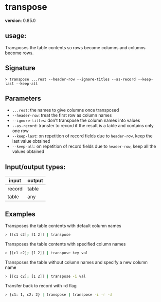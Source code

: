 # transpose

**version**: 0.85.0

## **usage**:

Transposes the table contents so rows become columns and columns become rows.

## Signature

`> transpose ...rest --header-row --ignore-titles --as-record --keep-last --keep-all`

## Parameters

- `...rest`: the names to give columns once transposed
- `--header-row`: treat the first row as column names
- `--ignore-titles`: don't transpose the column names into values
- `--as-record`: transfer to record if the result is a table and contains only one row
- `--keep-last`: on repetition of record fields due to `header-row`, keep the last value obtained
- `--keep-all`: on repetition of record fields due to `header-row`, keep all the values obtained

## Input/output types:

| input  | output |
| ------ | ------ |
| record | table  |
| table  | any    |

## Examples

Transposes the table contents with default column names

```bash
> [[c1 c2]; [1 2]] | transpose
```

Transposes the table contents with specified column names

```bash
> [[c1 c2]; [1 2]] | transpose key val
```

Transposes the table without column names and specify a new column name

```bash
> [[c1 c2]; [1 2]] | transpose -i val
```

Transfer back to record with -d flag

```bash
> {c1: 1, c2: 2} | transpose | transpose -i -r -d
```
